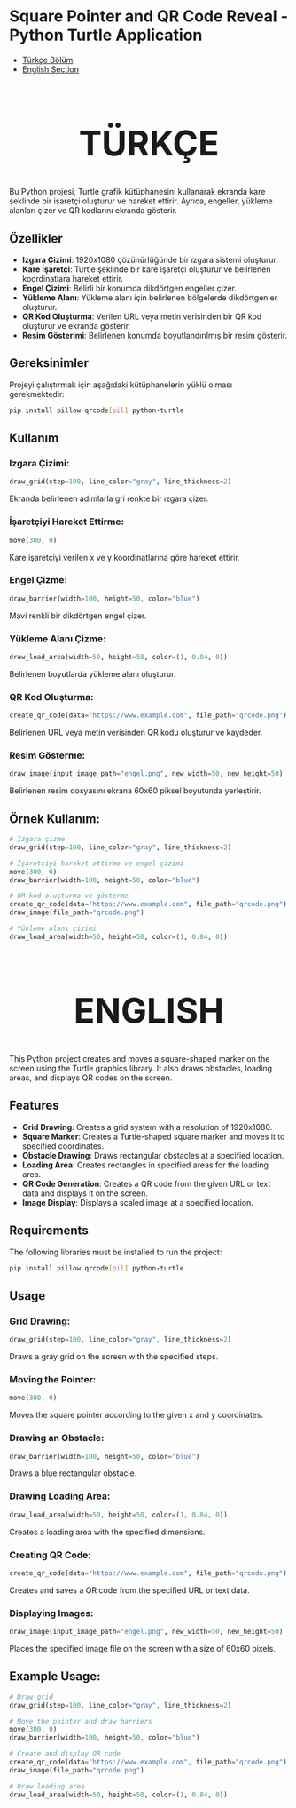 # Square Pointer and QR Code Reveal - Python Turtle Application

- [Türkçe Bölüm](#turkce-bolum)
- [English Section](#english-section)

<h1 align="center" style="font-size: 62px;" id="turkce-bolum">TÜRKÇE</h1>

Bu Python projesi, Turtle grafik kütüphanesini kullanarak ekranda kare şeklinde bir işaretçi oluşturur ve hareket ettirir. Ayrıca, engeller, yükleme alanları çizer ve QR kodlarını ekranda gösterir.

## Özellikler

- **Izgara Çizimi**: 1920x1080 çözünürlüğünde bir ızgara sistemi oluşturur.
- **Kare İşaretçi**: Turtle şeklinde bir kare işaretçi oluşturur ve belirlenen koordinatlara hareket ettirir.
- **Engel Çizimi**: Belirli bir konumda dikdörtgen engeller çizer.
- **Yükleme Alanı**: Yükleme alanı için belirlenen bölgelerde dikdörtgenler oluşturur.
- **QR Kod Oluşturma**: Verilen URL veya metin verisinden bir QR kod oluşturur ve ekranda gösterir.
- **Resim Gösterimi**: Belirlenen konumda boyutlandırılmış bir resim gösterir.

## Gereksinimler

Projeyi çalıştırmak için aşağıdaki kütüphanelerin yüklü olması gerekmektedir:

```bash
pip install pillow qrcode[pil] python-turtle
```

## Kullanım

### Izgara Çizimi:
```python
draw_grid(step=100, line_color="gray", line_thickness=2)
```
Ekranda belirlenen adımlarla gri renkte bir ızgara çizer.

### İşaretçiyi Hareket Ettirme:
```python
move(300, 0)
```
Kare işaretçiyi verilen x ve y koordinatlarına göre hareket ettirir.

### Engel Çizme:
```python
draw_barrier(width=100, height=50, color="blue")
```
Mavi renkli bir dikdörtgen engel çizer.

### Yükleme Alanı Çizme:
```python
draw_load_area(width=50, height=50, color=(1, 0.84, 0))
```
Belirlenen boyutlarda yükleme alanı oluşturur.

### QR Kod Oluşturma:
```python
create_qr_code(data="https://www.example.com", file_path="qrcode.png")
```
Belirlenen URL veya metin verisinden QR kodu oluşturur ve kaydeder.

### Resim Gösterme:
```python
draw_image(input_image_path="engel.png", new_width=50, new_height=50)
```
Belirlenen resim dosyasını ekrana 60x60 piksel boyutunda yerleştirir.


## Örnek Kullanım:
```python
# Izgara çizme
draw_grid(step=100, line_color="gray", line_thickness=2)

# İşaretçiyi hareket ettirme ve engel çizimi
move(300, 0)
draw_barrier(width=100, height=50, color="blue")

# QR kod oluşturma ve gösterme
create_qr_code(data="https://www.example.com", file_path="qrcode.png")
draw_image(file_path="qrcode.png")

# Yükleme alanı çizimi
draw_load_area(width=50, height=50, color=(1, 0.84, 0))
```



<h1 align="center" style="font-size: 62px;" id="english-section">ENGLISH</h1>


This Python project creates and moves a square-shaped marker on the screen using the Turtle graphics library. It also draws obstacles, loading areas, and displays QR codes on the screen.

## Features

- **Grid Drawing**: Creates a grid system with a resolution of 1920x1080.
- **Square Marker**: Creates a Turtle-shaped square marker and moves it to specified coordinates.
- **Obstacle Drawing**: Draws rectangular obstacles at a specified location.
- **Loading Area**: Creates rectangles in specified areas for the loading area.
- **QR Code Generation**: Creates a QR code from the given URL or text data and displays it on the screen.
- **Image Display**: Displays a scaled image at a specified location.

## Requirements

The following libraries must be installed to run the project:

```bash
pip install pillow qrcode[pil] python-turtle
```

## Usage

### Grid Drawing:
```python
draw_grid(step=100, line_color="gray", line_thickness=2)
```
Draws a gray grid on the screen with the specified steps.

### Moving the Pointer:
```python
move(300, 0)
```
Moves the square pointer according to the given x and y coordinates.

### Drawing an Obstacle:
```python
draw_barrier(width=100, height=50, color="blue")
```
Draws a blue rectangular obstacle.

### Drawing Loading Area:
```python
draw_load_area(width=50, height=50, color=(1, 0.84, 0))
```
Creates a loading area with the specified dimensions.

### Creating QR Code:
```python
create_qr_code(data="https://www.example.com", file_path="qrcode.png")
```
Creates and saves a QR code from the specified URL or text data.

### Displaying Images:
```python
draw_image(input_image_path="engel.png", new_width=50, new_height=50)
```
Places the specified image file on the screen with a size of 60x60 pixels.

## Example Usage:
```python
# Draw grid
draw_grid(step=100, line_color="gray", line_thickness=2)

# Move the pointer and draw barriers
move(300, 0)
draw_barrier(width=100, height=50, color="blue")

# Create and display QR code
create_qr_code(data="https://www.example.com", file_path="qrcode.png")
draw_image(file_path="qrcode.png")

# Draw loading area
draw_load_area(width=50, height=50, color=(1, 0.84, 0))
```
